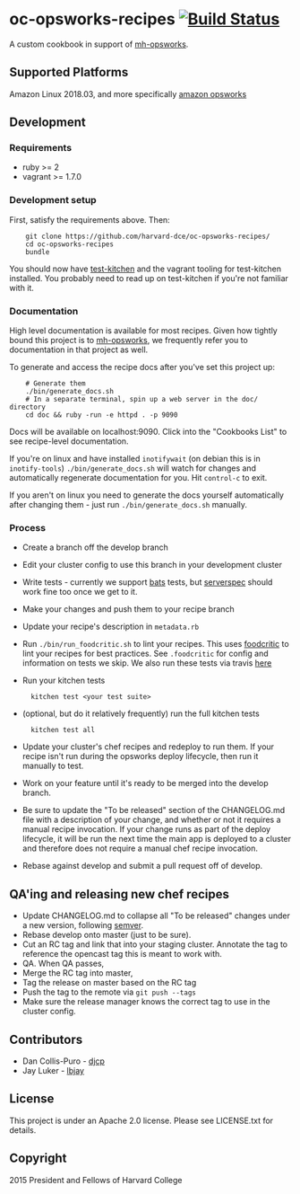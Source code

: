 # oc-opsworks-recipes [![Build Status](https://secure.travis-ci.org/harvard-dce/oc-opsworks-recipes.png?branch=master)](https://travis-ci.org/harvard-dce/oc-opsworks-recipes)

A custom cookbook in support of [mh-opsworks](https://github.com/harvard-dce/mh-opsworks).

## Supported Platforms

Amazon Linux 2018.03, and more specifically [amazon
opsworks](https://aws.amazon.com/opsworks/)

## Development

### Requirements

* ruby >= 2
* vagrant >= 1.7.0

### Development setup

First, satisfy the requirements above. Then:

        git clone https://github.com/harvard-dce/oc-opsworks-recipes/
        cd oc-opsworks-recipes
        bundle

You should now have [test-kitchen](http://kitchen.ci) and the vagrant tooling
for test-kitchen installed. You probably need to read up on test-kitchen if
you're not familiar with it.

### Documentation

High level documentation is available for most recipes. Given how tightly bound
this project is to [mh-opsworks](https://github.com/harvard-dce/mh-opsworks),
we frequently refer you to documentation in that project as well.

To generate and access the recipe docs after you've set this project up:

        # Generate them
        ./bin/generate_docs.sh
        # In a separate terminal, spin up a web server in the doc/ directory
        cd doc && ruby -run -e httpd . -p 9090

Docs will be available on localhost:9090. Click into the "Cookbooks List" to
see recipe-level documentation.

If you're on linux and have installed `inotifywait` (on debian this is in
`inotify-tools`) `./bin/generate_docs.sh` will watch for changes and
automatically regenerate documentation for you. Hit `control-c` to exit.

If you aren't on linux you need to generate the docs yourself automatically
after changing them - just run `./bin/generate_docs.sh` manually.

### Process

* Create a branch off the develop branch
* Edit your cluster config to use this branch in your development cluster
* Write tests - currently we support
  [bats](https://github.com/sstephenson/bats) tests, but
  [serverspec](http://serverspec.org/) should work fine too once we get to it.
* Make your changes and push them to your recipe branch
* Update your recipe's description in `metadata.rb`
* Run `./bin/run_foodcritic.sh` to lint your recipes. This uses
  [foodcritic](http://www.foodcritic.io) to lint your recipes for best
  practices. See `.foodcritic`  for config and information on tests we skip.
  We also run these tests via travis
  [here](https://travis-ci.org/harvard-dce/oc-opsworks-recipes)
* Run your kitchen tests

        kitchen test <your test suite>

* (optional, but do it relatively frequently) run the full kitchen tests

        kitchen test all

* Update your cluster's chef recipes and redeploy to run them. If your recipe
  isn't run during the opsworks deploy lifecycle, then run it manually to test.
* Work on your feature until it's ready to be merged into the develop branch.
* Be sure to update the "To be released" section of the CHANGELOG.md file with
  a description of your change, and whether or not it requires a manual recipe
  invocation. If your change runs as part of the deploy lifecycle, it will be run
  the next time the main app is deployed to a cluster and therefore does not
  require a manual chef recipe invocation.
* Rebase against develop and submit a pull request off of develop.

## QA'ing and releasing new chef recipes

* Update CHANGELOG.md to collapse all "To be released" changes under a new
  version, following [semver](http://semver.org).
* Rebase develop onto master (just to be sure).
* Cut an RC tag and link that into your staging cluster. Annotate the tag to
  reference the opencast tag this is meant to work with.
* QA. When QA passes,
* Merge the RC tag into master,
* Tag the release on master based on the RC tag
* Push the tag to the remote via `git push --tags`
* Make sure the release manager knows the correct tag to use in the cluster
  config.

## Contributors

* Dan Collis-Puro - [djcp](https://github.com/djcp)
* Jay Luker - [lbjay](https://github.com/lbjay)

## License

This project is under an Apache 2.0 license. Please see LICENSE.txt for details.

## Copyright

2015 President and Fellows of Harvard College
